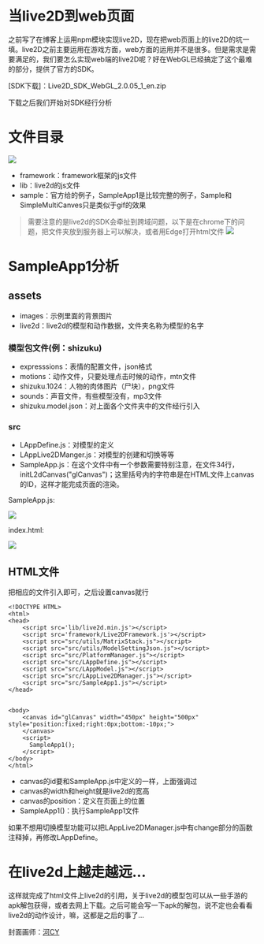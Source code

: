 # 当live2D到web页面

之前写了在博客上运用npm模块实现live2D，现在把web页面上的live2D的坑一填。live2D之前主要运用在游戏方面，web方面的运用并不是很多。但是需求是需要满足的，我们要怎么实现web端的live2D呢？好在WebGL已经搞定了这个最难的部分，提供了官方的SDK。

[SDK下载]：Live2D_SDK_WebGL_2.0.05_1_en.zip

下载之后我们开始对SDK经行分析

# 文件目录

![][2d]

* framework：framework框架的js文件
* lib：live2d的js文件
* sample：官方给的例子，SampleApp1是比较完整的例子，Sample和SimpleMultiCanves只是类似于gif的效果
> 需要注意的是live2d的SDK会牵扯到跨域问题，以下是在chrome下的问题，把文件夹放到服务器上可以解决，或者用Edge打开html文件
![][ky]

# SampleApp1分析

## assets
* images：示例里面的背景图片
* live2d：live2d的模型和动作数据，文件夹名称为模型的名字

### 模型包文件(例：shizuku)

* expresssions：表情的配置文件，json格式
* motions：动作文件，只要处理点击时候的动作，mtn文件
* shizuku.1024：人物的肉体图片（尸块），png文件
* sounds：声音文件，有些模型没有，mp3文件
* shizuku.model.json：对上面各个文件夹中的文件经行引入

### src
* LAppDefine.js：对模型的定义
* LAppLive2DManger.js：对模型的创建和切换等等
* SampleApp.js：在这个文件中有一个参数需要特别注意，在文件34行，initL2dCanvas("glCanvas")；这里括号内的字符串是在HTML文件上canvas的ID，这样才能完成页面的渲染。

SampleApp.js:

![][in]

index.html:

![][ht]

## HTML文件

把相应的文件引入即可，之后设置canvas就行
```
<!DOCTYPE HTML>
<html>
<head>
    <script src='lib/live2d.min.js'></script>
    <script src='framework/Live2DFramework.js'></script>
    <script src="src/utils/MatrixStack.js"></script>
    <script src="src/utils/ModelSettingJson.js"></script>
    <script src="src/PlatformManager.js"></script>
    <script src="src/LAppDefine.js"></script>
    <script src="src/LAppModel.js"></script>
    <script src="src/LAppLive2DManager.js"></script>
    <script src="src/SampleApp1.js"></script>
</head>


<body>
    <canvas id="glCanvas" width="450px" height="500px" style="position:fixed;right:0px;bottom:-10px;">
    </canvas>
    <script>
      SampleApp1();
    </script>
</body>
</html>
```
* canvas的id要和SampleApp.js中定义的一样，上面强调过
* canvas的width和height就是live2d的宽高
* canvas的position：定义在页面上的位置
* SampleApp1()：执行SampleApp1文件


如果不想用切换模型功能可以把LAppLive2DManager.js中有change部分的函数注释掉，再修改LAppDefine。

# 在live2d上越走越远...

这样就完成了html文件上live2d的引用，关于live2d的模型包可以从一些手游的apk解包获得，或者去网上下载。之后可能会写一下apk的解包，说不定也会看看live2d的动作设计，嘛，这都是之后的事了...


封面画师：[河CY]

[2d]:http://p6894qyp6.bkt.clouddn.com/2d.png
[ky]:http://p6894qyp6.bkt.clouddn.com/ky.png
[SDK载]:https://link.zhihu.com/?target=http%3A//app2.live2d.com/cubism/sdk/bowiuex/webgl/Live2D_SDK_WebGL_2.0.05_1_en.zip
[in]:http://p6894qyp6.bkt.clouddn.com/in.png
[ht]:http://p6894qyp6.bkt.clouddn.com/ht.png
[河CY]:https://www.pixiv.net/member.php?id=3869665
